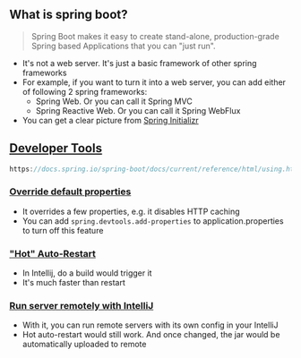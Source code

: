 ## What is spring boot?

> Spring Boot makes it easy to create stand-alone, production-grade Spring based Applications that you can "just run".

- It's not a web server. It's just a basic framework of other spring frameworks
- For example, if you want to turn it into a web server, you can add either of following 2 spring frameworks:
  - Spring Web. Or you can call it Spring MVC
  - Spring Reactive Web. Or you can call it Spring WebFlux
- You can get a clear picture from [Spring Initializr](https://start.spring.io/)

## [Developer Tools](https://docs.spring.io/spring-boot/docs/current/reference/html/using.html#using.devtools)

```groovy
https://docs.spring.io/spring-boot/docs/current/reference/html/using.html#using.devtools
```

### [Override default properties](https://docs.spring.io/spring-boot/docs/current/reference/html/using.html#using.devtools.property-defaults)

- It overrides a few properties, e.g. it disables HTTP caching
- You can add `spring.devtools.add-properties` to application.properties to turn off this feature

### ["Hot" Auto-Restart](https://docs.spring.io/spring-boot/docs/current/reference/html/using.html#using.devtools.restart)

- In Intellij, do a build would trigger it
- It's much faster than restart

### [Run server remotely with IntelliJ](https://docs.spring.io/spring-boot/docs/current/reference/html/using.html#using.devtools.remote-applications)

- With it, you can run remote servers with its own config in your IntelliJ
- Hot auto-restart would still work. And once changed, the jar would be automatically uploaded to remote